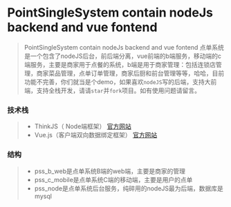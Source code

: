 # PointSingleSystem contain nodeJs backend and vue fontend

> PointSingleSystem contain nodeJs backend and vue fontend
点单系统是一个包含了nodeJS后台，前后端分离，vue前端的b端服务，移动端的c端服务，主要是商家用于点餐的系统，b端是用于商家管理：包括连锁店管理，商家菜品管理，点单订单管理，商家后厨和前台管理等等，哈哈，目前功能不完善，你们就当是个demo，如果喜欢`nodeJS`写的后端，支持大前端，支持全栈开发，请请`star`并`fork`项目。如有使用问题请留言。

### 技术栈
> + ThinkJS（ Node端框架） [官方网站](https://thinkjs.org/)
> + Vue.js（客户端双向数据绑定框架）  [官方网站](https://cn.vuejs.org/)

### 结构
> + pss_b_web是点单系统B端的web端，主要是商家的管理
> + pss_c_mobile是点单系统C端的移动端，主要是用户的点单
> + pss_node是点单系统后台服务，纯碎用的nodeJS最为后端，数据库是mysql
